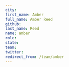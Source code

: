```yaml
---
city: 
first_name: Amber
full_name: Amber Reed
github: 
last_name: Reed
name: amber
role: 
state: 
team: 
twitter: 
redirect_from: /team/amber
---
```

